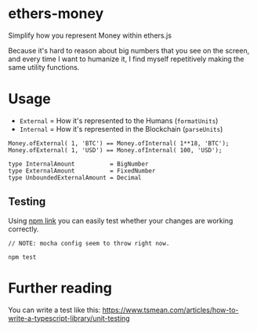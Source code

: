 # ethers-money

Simplify how you represent Money within ethers.js 

Because it's hard to reason about big numbers that you see on the screen, and every time I want to humanize it, I find myself repetitively making the same utility functions.

# Usage

 * `External` = How it's represented to the Humans (`formatUnits`)
 * `Internal` = How it's represented in the Blockchain (`parseUnits`)

```
Money.ofExternal( 1, 'BTC') == Money.ofInternal( 1**18, 'BTC');
Money.ofExternal( 1, 'USD') == Money.ofInternal( 100, 'USD');
```

```
type InternalAmount          = BigNumber
type ExternalAmount          = FixedNumber
type UnboundedExternalAmount = Decimal
```

## Testing

Using [npm link](https://www.tsmean.com/articles/how-to-write-a-typescript-library/local-consumer) you can easily test whether your changes are working correctly.

```
// NOTE: mocha config seem to throw right now.

npm test
```

# Further reading

You can write a test like this:
https://www.tsmean.com/articles/how-to-write-a-typescript-library/unit-testing
